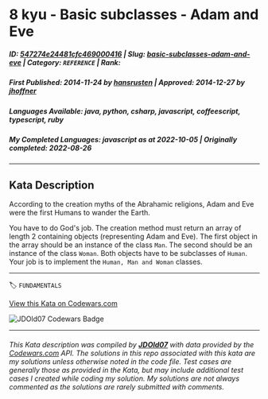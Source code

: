 # 8 kyu - Basic subclasses - Adam and Eve

##### **ID**: [547274e24481cfc469000416](https://www.codewars.com/kata/547274e24481cfc469000416) | **Slug**: [basic-subclasses-adam-and-eve](https://www.codewars.com/kata/547274e24481cfc469000416) | **Category**: `REFERENCE` | **Rank**: <span style="color:white">8 kyu</span>

##### **First Published**: 2014-11-24 ***by*** [hansrusten](https://www.codewars.com/users/hansrusten) | **Approved**: 2014-12-27 ***by*** [jhoffner](https://www.codewars.com/users/jhoffner)

##### **Languages Available**: java, python, csharp, javascript, coffeescript, typescript, ruby

##### **My Completed Languages**: javascript ***as at*** 2022-10-05 | **Originally completed**: 2022-08-26

---

## Kata Description


According to the creation myths of the Abrahamic religions, Adam and Eve were the first Humans to wander the Earth.



You have to do God's job. The creation method must return an array of length 2 containing objects (representing Adam and Eve). The first object in the array should be an instance of the class `Man`. The second should be an instance of the class `Woman`. Both objects have to be subclasses of `Human`. Your job is to implement the ```Human, Man and Woman``` classes.



---


🏷 `FUNDAMENTALS`


[View this Kata on Codewars.com](https://www.codewars.com/kata/547274e24481cfc469000416)

![](https://www.codewars.com/users/jdold07/badges/large "JDOld07 Codewars Badge")

---

###### *This Kata description was compiled by [**JDOld07**](https://tpstech.dev) with data provided by the [Codewars.com](https://www.codewars.com) API.  The solutions in this repo associated with this kata are my solutions unless otherwise noted in the code file.  Test cases are generally those as provided in the Kata, but may include additional test cases I created while coding my solution.  My solutions are not always commented as the solutions are rarely submitted with comments.*
